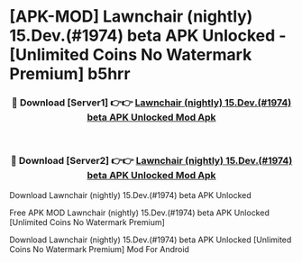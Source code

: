 # [APK-MOD] Lawnchair (nightly) 15.Dev.(#1974) beta APK Unlocked - [Unlimited Coins No Watermark Premium] b5hrr



<div align="center">
<h3>🔴 Download [Server1] 👉👉 <a href="https://momento.my/?title=Lawnchair_(nightly)_15.Dev.(#1974)_beta_APK_Unlocked">Lawnchair (nightly) 15.Dev.(#1974) beta APK Unlocked Mod Apk</a></h3><br>

<h3>🔴 Download [Server2] 👉👉 <a href="https://momento.my/?title=Lawnchair_(nightly)_15.Dev.(#1974)_beta_APK_Unlocked">Lawnchair (nightly) 15.Dev.(#1974) beta APK Unlocked Mod Apk</a></h3>
</div>



Download Lawnchair (nightly) 15.Dev.(#1974) beta APK Unlocked 

Free APK MOD Lawnchair (nightly) 15.Dev.(#1974) beta APK Unlocked [Unlimited Coins No Watermark Premium]

Download Lawnchair (nightly) 15.Dev.(#1974) beta APK Unlocked [Unlimited Coins No Watermark Premium] Mod For Android
